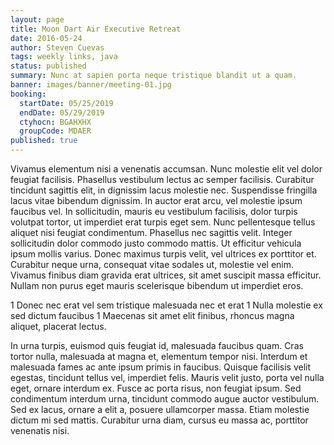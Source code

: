 ```yaml
---
layout: page
title: Moon Dart Air Executive Retreat
date: 2016-05-24
author: Steven Cuevas
tags: weekly links, java
status: published
summary: Nunc at sapien porta neque tristique blandit ut a quam.
banner: images/banner/meeting-01.jpg
booking:
  startDate: 05/25/2019
  endDate: 05/29/2019
  ctyhocn: BGAHXHX
  groupCode: MDAER
published: true
---
```

Vivamus elementum nisi a venenatis accumsan. Nunc molestie elit vel dolor feugiat facilisis. Phasellus vestibulum lectus ac semper facilisis. Curabitur tincidunt sagittis elit, in dignissim lacus molestie nec. Suspendisse fringilla lacus vitae bibendum dignissim. In auctor erat arcu, vel molestie ipsum faucibus vel. In sollicitudin, mauris eu vestibulum facilisis, dolor turpis volutpat tortor, ut imperdiet erat turpis eget sem. Nunc pellentesque tellus aliquet nisi feugiat condimentum. Phasellus nec sagittis velit. Integer sollicitudin dolor commodo justo commodo mattis. Ut efficitur vehicula ipsum mollis varius. Donec maximus turpis velit, vel ultrices ex porttitor et. Curabitur neque urna, consequat vitae sodales ut, molestie vel enim. Vivamus finibus diam gravida erat ultrices, sit amet suscipit massa efficitur. Nullam non purus eget mauris scelerisque bibendum ut imperdiet eros.

1 Donec nec erat vel sem tristique malesuada nec et erat
1 Nulla molestie ex sed dictum faucibus
1 Maecenas sit amet elit finibus, rhoncus magna aliquet, placerat lectus.

In urna turpis, euismod quis feugiat id, malesuada faucibus quam. Cras tortor nulla, malesuada at magna et, elementum tempor nisi. Interdum et malesuada fames ac ante ipsum primis in faucibus. Quisque facilisis velit egestas, tincidunt tellus vel, imperdiet felis. Mauris velit justo, porta vel nulla eget, ornare interdum ex. Fusce ac porta risus, non feugiat ipsum. Sed condimentum interdum urna, tincidunt commodo augue auctor vestibulum. Sed ex lacus, ornare a elit a, posuere ullamcorper massa. Etiam molestie dictum mi sed mattis. Curabitur urna diam, cursus eu massa ac, porttitor venenatis nisi.
